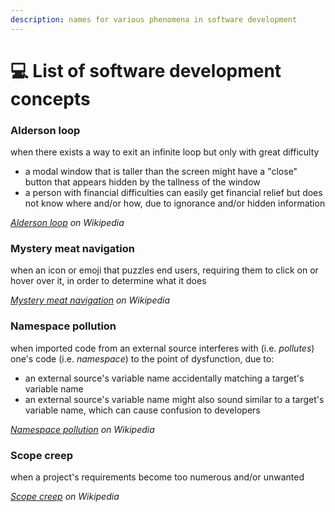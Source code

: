 ```yaml
---
description: names for various phenomena in software development
---
```


# 💻 List of software development concepts

### Alderson loop

when there exists a way to exit an infinite loop but only with great difficulty

* a modal window that is taller than the screen might have a "close" button that appears hidden by the tallness of the window
* a person with financial difficulties can easily get financial relief but does not know where and/or how, due to ignorance and/or hidden information

[_Alderson loop_](https://en.wikipedia.org/wiki/Infinite_loop#Alderson_loop) _on Wikipedia_

### Mystery meat navigation

when an icon or emoji that puzzles end users, requiring them to click on or hover over it, in order to determine what it does

[_Mystery meat navigation_](https://en.wikipedia.org/wiki/Mystery_meat_navigation) _on Wikipedia_

### Namespace pollution

when imported code from an external source interferes with (i.e. _pollutes_) one's code (i.e. _namespace_) to the point of dysfunction, due to:

* an external source's variable name accidentally matching a target's variable name
* an external source's variable name might also sound similar to a target's variable name, which can cause confusion to developers

[_Namespace pollution_](https://www.tutorialspoint.com/what-is-global-namespace-pollution-in-javascript) _on Wikipedia_

### Scope creep

when a project's requirements become too numerous and/or unwanted

[_Scope creep_](https://en.wikipedia.org/wiki/Scope_creep) _on Wikipedia_
